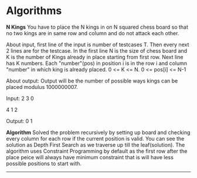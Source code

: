 Algorithms
==========

**N Kings**
You have to place the N kings in on N squared chess board so that no two kings are in same row and column and do not attack each other.

About input, first line of the input is number of testcases T. Then every next 2 lines are for the testcase. In the first line N is the size of chess board and K is the number of Kings already in place starting from first row. Next line has K numbers. Each "number"(pos) in position i is in the row i and column "number" in which king is already placed. 0 <= K <= N. 0 <= pos[i] <= N-1

About output: Output will be the number of possible ways kings can be placed modulus 1000000007.

Input:
2
3 0

4 1
2

Output:
0
1

**Algorithm**
Solved the problem recursively by setting up board and checking every column for each row if the current position is valid. You can see the solution as Depth First Search as we traverse up till the leaf(solution). The algorithm uses Constraint Programming by default as the first row after the place peice will always have minimum constraint that is will have less possible positions to start with.
______________________________________________